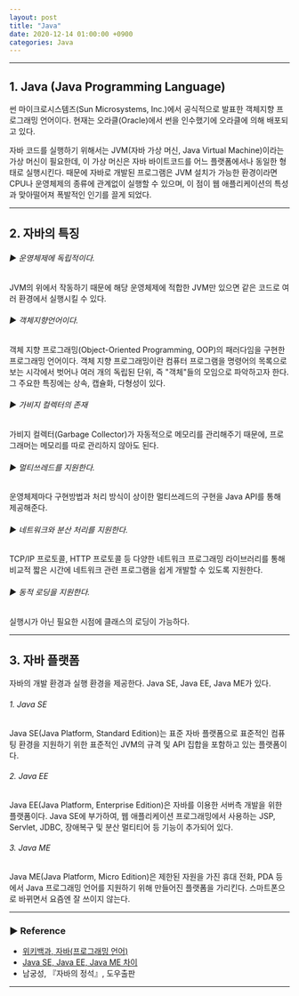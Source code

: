 ```yaml
---
layout: post
title: "Java"
date: 2020-12-14 01:00:00 +0900
categories: Java
---
```


---
## 1. Java (Java Programming Language)
썬 마이크로시스템즈(Sun Microsystems, Inc.)에서 공식적으로 발표한 객체지향 프로그래밍 언어이다. 현재는 오라클(Oracle)에서 썬을 인수했기에 오라클에 의해 배포되고 있다.

자바 코드를 실행하기 위해서는 JVM(자바 가상 머신, Java Virtual Machine)이라는 가상 머신이 필요한데, 이 가상 머신은 자바 바이트코드를 어느 플랫폼에서나 동일한 형태로 실행시킨다. 때문에 자바로 개발된 프로그램은 JVM 설치가 가능한 환경이라면 CPU나 운영체제의 종류에 관계없이 실행할 수 있으며, 이 점이 웹 애플리케이션의 특성과 맞아떨어져 폭발적인 인기를 끌게 되었다.

---
## 2. 자바의 특징
###### ▶ 운영체제에 독립적이다.
JVM의 위에서 작동하기 때문에 해당 운영체제에 적합한 JVM만 있으면 같은 코드로 여러 환경에서 실행시킬 수 있다.

###### ▶ 객체지향언어이다.
객체 지향 프로그래밍(Object-Oriented Programming, OOP)의 패러다임을 구현한 프로그래밍 언어이다.
객체 지향 프로그래밍이란 컴퓨터 프로그램을 명령어의 목록으로 보는 시각에서 벗어나 여러 개의 독립된 단위, 즉 "객체"들의 모임으로 파악하고자 한다.
그 주요한 특징에는 상속, 캡슐화, 다형성이 있다.

###### ▶ 가비지 컬렉터의 존재
가비지 컬렉터(Garbage Collector)가 자동적으로 메모리를 관리해주기 때문에, 프로그래머는 메모리를 따로 관리하지 않아도 된다.

###### ▶ 멀티쓰레드를 지원한다.
운영체제마다 구현방법과 처리 방식이 상이한 멀티쓰레드의 구현을 Java API를 통해 제공해준다.

###### ▶ 네트워크와 분산 처리를 지원한다.
TCP/IP 프로토콜, HTTP 프로토콜 등 다양한 네트워크 프로그래밍 라이브러리를 통해 비교적 짧은 시간에 네트워크 관련 프로그램을 쉽게 개발할 수 있도록 지원한다.

###### ▶ 동적 로딩을 지원한다.
실행시가 아닌 필요한 시점에 클래스의 로딩이 가능하다.

---
## 3. 자바 플랫폼
자바의 개발 환경과 실행 환경을 제공한다. Java SE, Java EE, Java ME가 있다.

###### 1. Java SE
Java SE(Java Platform, Standard Edition)는 표준 자바 플랫폼으로 표준적인 컴퓨팅 환경을 지원하기 위한 표준적인 JVM의 규격 및 API 집합을 포함하고 있는 플랫폼이다.

###### 2. Java EE
Java EE(Java Platform, Enterprise Edition)은 자바를 이용한 서버측 개발을 위한 플랫폼이다. Java SE에 부가하여, 웹 애플리케이션 프로그래밍에서 사용하는 JSP, Servlet, JDBC, 장애복구 및 분산 멀티티어 등 기능이 추가되어 있다.

###### 3. Java ME
Java ME(Java Platform, Micro Edition)은 제한된 자원을 가진 휴대 전화, PDA 등에서 Java 프로그래밍 언어를 지원하기 위해 만들어진 플랫폼을 가리킨다. 스마트폰으로 바뀌면서 요즘엔 잘 쓰이지 않는다.

---
### ▶ Reference
- <a href="https://ko.wikipedia.org/wiki/%EC%9E%90%EB%B0%94_(%ED%94%84%EB%A1%9C%EA%B7%B8%EB%9E%98%EB%B0%8D_%EC%96%B8%EC%96%B4)
">위키백과, 자바(프로그래밍 언어)</a>
- <a href="https://blog.naver.com/PostView.nhn?blogId=rorean&logNo=221636124268&categoryNo=16&parentCategoryNo=0&viewDate=&currentPage=1&postListTopCurrentPage=1&from=postView
">Java SE, Java EE, Java ME 차이</a>
- 남궁성, 『자바의 정석』, 도우출판

---
